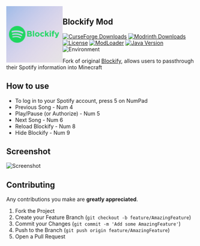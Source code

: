 <img src="./src/main/resources/assets/blockify/icon.png" width="150" align="left"/>

## Blockify Mod

[![CurseForge Downloads](https://is.gd/bycASH)](https://www.curseforge.com/minecraft/mc-mods/blockify)
[![Modrinth Downloads](https://is.gd/oNgXFH)](https://modrinth.com/mod/blockify)
[![License](https://img.shields.io/github/license/clownless/blockify?style=flat-square)](https://github.com/clownless/Blockify/blob/mc-1.18/LICENSE)
[![ModLoader](https://img.shields.io/badge/modloader-Fabric-1976d2?style=flat-square)](https://fabricmc.net/)
[![Java Version](https://img.shields.io/badge/java-17%20(or%20above)-1976d2?style=flat-square)](https://adoptium.net/releases.html)
![Environment](https://img.shields.io/badge/environment-client-1976d2?style=flat-square)

Fork of original [Blockify](https://github.com/BuffMage/Blockify), allows users to passthrough their Spotify information into Minecraft


## How to use

- To log in to your Spotify account, press 5 on NumPad
- Previous Song - Num 4
- Play/Pause (or Authorize) - Num 5 
- Next Song - Num 6
- Reload Blockify - Num 8
- Hide Blockify - Num 9

## Screenshot

![Screenshot](https://i.imgur.com/yBgOGke.png)

## Contributing

Any contributions you make are **greatly appreciated**.

1. Fork the Project
2. Create your Feature Branch (`git checkout -b feature/AmazingFeature`)
3. Commit your Changes (`git commit -m 'Add some AmazingFeature'`)
4. Push to the Branch (`git push origin feature/AmazingFeature`)
5. Open a Pull Request
